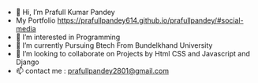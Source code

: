 - 👋 Hi, I’m Prafull Kumar Pandey
- My Portfolio https://prafullpandey614.github.io/prafullpandey/#social-media
- 👀 I’m interested in Programming
- 🌱 I’m currently Pursuing Btech From Bundelkhand University
- 💞️ I’m looking to collaborate on Projects by Html CSS and Javascript and Django
- 📫 contact me : prafullpandey2801@gmail.com

<!---
prafullpandey614/prafullpandey614 is a ✨ special ✨ repository because its `README.md` (this file) appears on your GitHub profile.
You can click the Preview link to take a look at your changes.
--->
